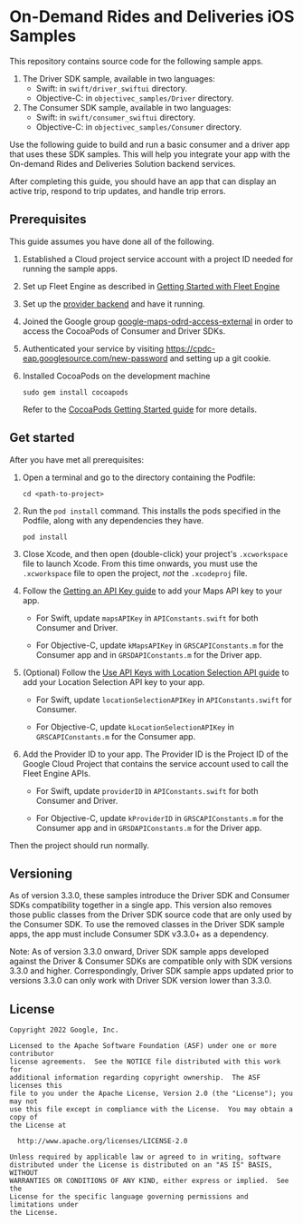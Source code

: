 # On-Demand Rides and Deliveries iOS Samples

This repository contains source code for the following sample apps.

1. The Driver SDK sample, available in two languages:
   - Swift: in `swift/driver_swiftui` directory.
   - Objective-C: in `objectivec_samples/Driver` directory.
2. The Consumer SDK sample, available in two languages:
   - Swift: in `swift/consumer_swiftui` directory.
   - Objective-C: in `objectivec_samples/Consumer` directory.

Use the following guide to build and run a basic consumer and a driver app
that uses these SDK samples. This will help you integrate your app with the
On-demand Rides and Deliveries Solution backend services. 

After completing this guide, you should have an app that can display an active
trip, respond to trip updates, and handle trip errors.

## Prerequisites

This guide assumes you have done all of the following.

1. Established a Cloud project service account with a project ID needed
   for running the sample apps. 
2. Set up Fleet Engine as described in 
   [Getting Started with Fleet Engine](https://developers.google.com/maps/documentation/transportation-logistics/on-demand-rides-deliveries-solution/trip-order-progress/fleet-engine)
3. Set up the [provider backend](https://github.com/googlemaps/java-on-demand-rides-deliveries-stub-provider)
   and have it running.
4. Joined the Google group [google-maps-odrd-access-external](https://groups.google.com/a/google.com/g/google-maps-odrd-access-external)
   in order to access the CocoaPods of Consumer and Driver SDKs.
5. Authenticated your service by visiting https://cpdc-eap.googlesource.com/new-password
   and setting up a git cookie.
6. Installed CocoaPods on the development machine

    ```shell
    sudo gem install cocoapods
    ```

    Refer to the
    [CocoaPods Getting Started guide](https://guides.cocoapods.org/using/getting-started.html)
    for more details.


## Get started
After you have met all prerequisites:

1.  Open a terminal and go to the directory containing the Podfile:

    ```shell
    cd <path-to-project>
    ```

1.  Run the `pod install` command. This installs the pods specified in the
    Podfile, along with any dependencies they have.

    ```shell
    pod install
    ```

1.  Close Xcode, and then open (double-click) your project's `.xcworkspace` file
    to launch Xcode. From this time onwards, you must use the `.xcworkspace` file
    to open the project, *not* the `.xcodeproj` file.

1.  Follow the
    [Getting an API Key guide](https://developers.google.com/maps/documentation/ios-sdk/get-api-key)
    to add your Maps API key to your app.

    - For Swift, update `mapsAPIKey` in `APIConstants.swift` for both Consumer
      and Driver.

    - For Objective-C, update `kMapsAPIKey` in `GRSCAPIConstants.m` for the
      Consumer app and in `GRSDAPIConstants.m` for the Driver app.

1.  (Optional) Follow the
    [Use API Keys with Location Selection API guide](https://developers.google.com/maps/documentation/transportation-logistics/on-demand-rides-deliveries-solution/pickup-and-dropoff-selection/location-selection/get-api-key)
    to add your Location Selection API key to your app.

    - For Swift, update `locationSelectionAPIKey` in `APIConstants.swift` for Consumer.

    - For Objective-C, update `kLocationSelectionAPIKey` in `GRSCAPIConstants.m` for the
      Consumer app.

1.  Add the Provider ID to your app. The Provider ID is the Project ID of the
    Google Cloud Project that contains the service account used to call the
    Fleet Engine APIs.

    - For Swift, update `providerID` in `APIConstants.swift` for both Consumer
      and Driver.

    - For Objective-C, update `kProviderID` in `GRSCAPIConstants.m` for the
      Consumer app and in `GRSDAPIConstants.m` for the Driver app.

Then the project should run normally.

## Versioning

As of version 3.3.0, these samples introduce the Driver SDK and Consumer SDKs
compatibility together in a single app. This version also removes those
public classes from the Driver SDK source code that are only used by the
Consumer SDK. To use the removed classes in the Driver SDK sample apps, the app
must include Consumer SDK v3.3.0+ as a dependency.

Note: As of version 3.3.0 onward, Driver SDK sample apps developed against
the Driver & Consumer SDKs are compatible only with SDK versions 3.3.0 and
higher. Correspondingly, Driver SDK sample apps updated prior to versions 3.3.0 can
only work with Driver SDK version lower than 3.3.0.


## License

```
Copyright 2022 Google, Inc.

Licensed to the Apache Software Foundation (ASF) under one or more contributor
license agreements.  See the NOTICE file distributed with this work for
additional information regarding copyright ownership.  The ASF licenses this
file to you under the Apache License, Version 2.0 (the "License"); you may not
use this file except in compliance with the License.  You may obtain a copy of
the License at

  http://www.apache.org/licenses/LICENSE-2.0

Unless required by applicable law or agreed to in writing, software
distributed under the License is distributed on an "AS IS" BASIS, WITHOUT
WARRANTIES OR CONDITIONS OF ANY KIND, either express or implied.  See the
License for the specific language governing permissions and limitations under
the License.
```
